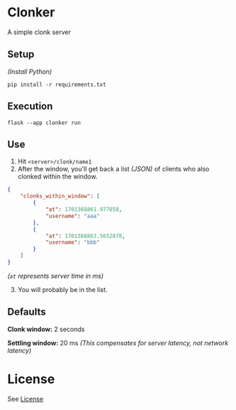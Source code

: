 # Clonker

A simple clonk server

## Setup

*(Install Python)*

`pip install -r requirements.txt`

## Execution

`flask --app clonker run`

## Use

1. Hit `<server>/clonk/name1`
2. After the window, you'll get back a list *(JSON)* of clients who also clonked within the window.

```json
{
    "clonks_within_window": [
        {
            "at": 1701368861.977858,
            "username": "aaa"
        },
        {
            "at": 1701368863.5652878,
            "username": "bbb"
        }
    ]
}
```

*(`at` represents server time in ms)*

3. You will probably be in the list.

## Defaults

**Clonk window:** 2 seconds

**Settling window:** 20 ms
*(This compensates for server latency, not network latency)*

# License

See [License](LICENSE.md)
